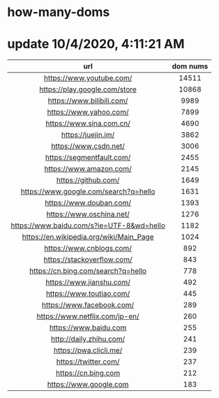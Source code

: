 # how-many-doms

# update 10/4/2020, 4:11:21 AM

url | dom nums
:-: | :-:
https://www.youtube.com/ | 14511
https://play.google.com/store | 10868
https://www.bilibili.com/ | 9989
https://www.yahoo.com/ | 7899
https://www.sina.com.cn/ | 4690
https://juejin.im/ | 3862
https://www.csdn.net/ | 3006
https://segmentfault.com/ | 2455
https://www.amazon.com/ | 2145
https://github.com/ | 1649
https://www.google.com/search?q=hello | 1631
https://www.douban.com/ | 1393
https://www.oschina.net/ | 1276
https://www.baidu.com/s?ie=UTF-8&wd=hello | 1182
https://en.wikipedia.org/wiki/Main_Page | 1024
https://www.cnblogs.com/ | 892
https://stackoverflow.com/ | 843
https://cn.bing.com/search?q=hello | 778
https://www.jianshu.com/ | 492
https://www.toutiao.com/ | 445
https://www.facebook.com/ | 289
https://www.netflix.com/jp-en/ | 260
https://www.baidu.com | 255
http://daily.zhihu.com/ | 241
https://pwa.clicli.me/ | 239
https://twitter.com/ | 237
https://cn.bing.com | 212
https://www.google.com | 183
